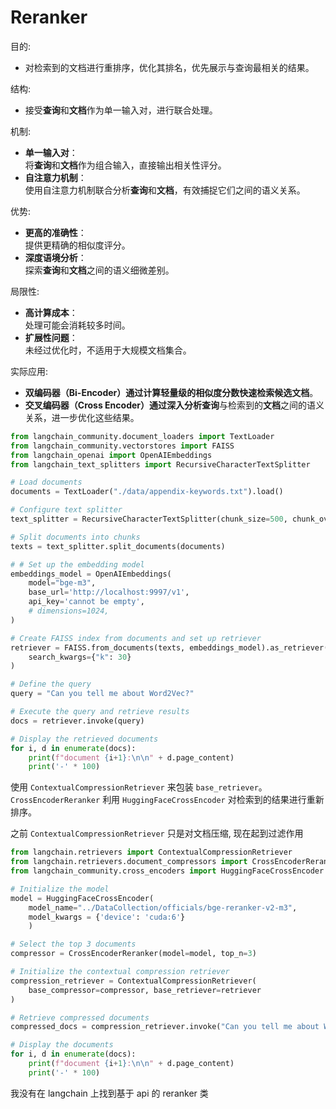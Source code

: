 # Reranker

目的:  
- 对检索到的文档进行重排序，优化其排名，优先展示与查询最相关的结果。

结构:  
- 接受**查询**和**文档**作为单一输入对，进行联合处理。

机制:  
- **单一输入对**：  
  将**查询**和**文档**作为组合输入，直接输出相关性评分。
- **自注意力机制**：  
  使用自注意力机制联合分析**查询**和**文档**，有效捕捉它们之间的语义关系。

优势:  
- **更高的准确性**：  
  提供更精确的相似度评分。
- **深度语境分析**：  
  探索**查询**和**文档**之间的语义细微差别。

局限性:  
- **高计算成本**：  
  处理可能会消耗较多时间。
- **扩展性问题**：  
  未经过优化时，不适用于大规模文档集合。

实际应用:  
- **双编码器（Bi-Encoder）**通过计算轻量级的相似度分数快速检索候选**文档**。
- **交叉编码器（Cross Encoder）**通过深入分析**查询**与检索到的**文档**之间的语义关系，进一步优化这些结果。


```python
from langchain_community.document_loaders import TextLoader
from langchain_community.vectorstores import FAISS
from langchain_openai import OpenAIEmbeddings
from langchain_text_splitters import RecursiveCharacterTextSplitter

# Load documents
documents = TextLoader("./data/appendix-keywords.txt").load()

# Configure text splitter
text_splitter = RecursiveCharacterTextSplitter(chunk_size=500, chunk_overlap=100)

# Split documents into chunks
texts = text_splitter.split_documents(documents)

# # Set up the embedding model
embeddings_model = OpenAIEmbeddings(
	model="bge-m3",
	base_url='http://localhost:9997/v1',
	api_key='cannot be empty',
	# dimensions=1024,
)

# Create FAISS index from documents and set up retriever
retriever = FAISS.from_documents(texts, embeddings_model).as_retriever(
    search_kwargs={"k": 30}
)

# Define the query
query = "Can you tell me about Word2Vec?"

# Execute the query and retrieve results
docs = retriever.invoke(query)

# Display the retrieved documents
for i, d in enumerate(docs):
	print(f"document {i+1}:\n\n" + d.page_content)
	print('-' * 100)

```

使用 `ContextualCompressionRetriever` 来包装 `base_retriever`。`CrossEncoderReranker` 利用 `HuggingFaceCrossEncoder` 对检索到的结果进行重新排序。

之前 `ContextualCompressionRetriever` 只是对文档压缩, 现在起到过滤作用


```python
from langchain.retrievers import ContextualCompressionRetriever
from langchain.retrievers.document_compressors import CrossEncoderReranker
from langchain_community.cross_encoders import HuggingFaceCrossEncoder

# Initialize the model
model = HuggingFaceCrossEncoder(
	model_name="../DataCollection/officials/bge-reranker-v2-m3",
	model_kwargs = {'device': 'cuda:6'}
	)

# Select the top 3 documents
compressor = CrossEncoderReranker(model=model, top_n=3)

# Initialize the contextual compression retriever
compression_retriever = ContextualCompressionRetriever(
    base_compressor=compressor, base_retriever=retriever
)

# Retrieve compressed documents
compressed_docs = compression_retriever.invoke("Can you tell me about Word2Vec?")

# Display the documents
for i, d in enumerate(docs):
	print(f"document {i+1}:\n\n" + d.page_content)
	print('-' * 100)
```

我没有在 langchain 上找到基于 api 的 reranker 类
